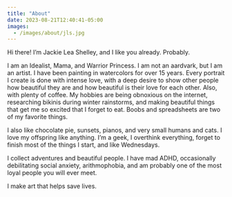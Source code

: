 ```yaml
---
title: "About"
date: 2023-08-21T12:40:41-05:00
images:
  - /images/about/jls.jpg
---
```


Hi there! I’m Jackie Lea Shelley, and I like you already. Probably.

I am an Idealist, Mama, and Warrior Princess. I am not an aardvark, but I am an artist. I have been painting in watercolors for over 15 years. Every portrait I create is done with intense love, with a deep desire to show other people how beautiful they are and how beautiful is their love for each other. Also, with plenty of coffee. My hobbies are being obnoxious on the internet, researching bikinis during winter rainstorms, and making beautiful things that get me so excited that I forget to eat. Boobs and spreadsheets are two of my favorite things.

I also like chocolate pie, sunsets, pianos, and very small humans and cats. I love my offspring like anything. I’m a geek, I overthink everything, forget to finish most of the things I start, and like Wednesdays.

I collect adventures and beautiful people. I have mad ADHD, occasionally debilitating social anxiety, arithmophobia, and am probably one of the most loyal people you will ever meet.

I make art that helps save lives.
